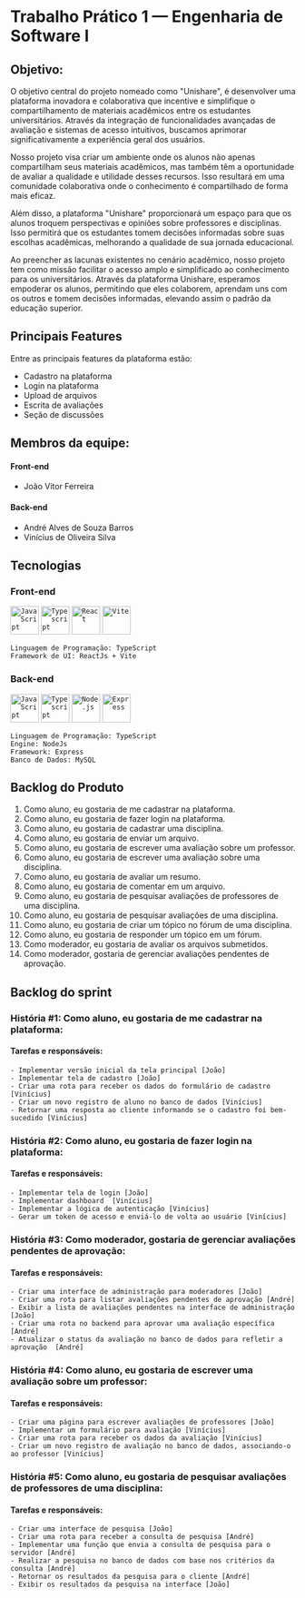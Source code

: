 # Trabalho Prático 1 — Engenharia de Software I

## Objetivo:

O objetivo central do projeto nomeado como "Unishare", é desenvolver uma plataforma inovadora e colaborativa que incentive e simplifique o compartilhamento de materiais acadêmicos entre os estudantes universitários. Através da integração de funcionalidades avançadas de avaliação e sistemas de acesso intuitivos, buscamos aprimorar significativamente a experiência geral dos usuários.

Nosso projeto visa criar um ambiente onde os alunos não apenas compartilham seus materiais acadêmicos, mas também têm a oportunidade de avaliar a qualidade e utilidade desses recursos. Isso resultará em uma comunidade colaborativa onde o conhecimento é compartilhado de forma mais eficaz.

Além disso, a plataforma "Unishare" proporcionará um espaço para que os alunos troquem perspectivas e opiniões sobre professores e disciplinas. Isso permitirá que os estudantes tomem decisões informadas sobre suas escolhas acadêmicas, melhorando a qualidade de sua jornada educacional.

Ao preencher as lacunas existentes no cenário acadêmico, nosso projeto tem como missão facilitar o acesso amplo e simplificado ao conhecimento para os universitários. Através da plataforma Unishare, esperamos empoderar os alunos, permitindo que eles colaborem, aprendam uns com os outros e tomem decisões informadas, elevando assim o padrão da educação superior.

## Principais Features

Entre as principais features da plataforma estão:

- Cadastro na plataforma
- Login na plataforma
- Upload de arquivos
- Escrita de avaliações
- Seção de discussões

## Membros da equipe:

#### Front-end

- João Vitor Ferreira

#### Back-end

- André Alves de Souza Barros
- Vinícius de Oliveira Silva


## Tecnologias

### Front-end

<code><a href="https://developer.mozilla.org/en-US/docs/Web/JavaScript" title="JavaScript"><img src="https://github.com/get-icon/geticon/raw/master/icons/javascript.svg" alt="JavaScript" width="50px" height="50px" ></a></code>
<code><a href="https://www.typescriptlang.org/" title="Typescript"><img src="https://github.com/get-icon/geticon/raw/master/icons/typescript-icon.svg" alt="Typescript" width="50px" height="50px" ></a></code>
<code><a href="https://reactjs.org/" title="React"><img src="https://github.com/get-icon/geticon/raw/master/icons/react.svg" alt="React" width="50px" height="50px" ></a></code>
<code><a href="https://vitejs.dev/" title="React"><img src="https://raw.githubusercontent.com/get-icon/geticon/master/icons/vite.svg" alt="Vite" width="50px" height="50px" ></a></code>

	Linguagem de Programação: TypeScript
	Framework de UI: ReactJs + Vite
	
### Back-end

<code><a href="https://developer.mozilla.org/en-US/docs/Web/JavaScript" title="JavaScript"><img src="https://github.com/get-icon/geticon/raw/master/icons/javascript.svg" alt="JavaScript" width="50px" height="50px" ></a></code>
<code><a href="https://www.typescriptlang.org/" title="Typescript"><img src="https://github.com/get-icon/geticon/raw/master/icons/typescript-icon.svg" alt="Typescript" width="50px" height="50px" ></a></code>
<code><a href="https://nodejs.org/" title="Node.js"><img src="https://github.com/get-icon/geticon/raw/master/icons/nodejs-icon.svg" alt="Node.js" width="50px" height="50px"></a></code>
<code><a href="https://expressjs.com/" title="Express"><img src="https://github.com/get-icon/geticon/raw/master/icons/express.svg" alt="Express" width="50px" height="50px"></a></code>

	Linguagem de Programação: TypeScript
	Engine: NodeJs
	Framework: Express
	Banco de Dados: MySQL

## Backlog do Produto

1. Como aluno, eu gostaria de me cadastrar na plataforma.
2. Como aluno, eu gostaria de fazer login na plataforma.
3. Como aluno, eu gostaria de cadastrar uma disciplina.
4. Como aluno, eu gostaria de enviar um arquivo.
5. Como aluno, eu gostaria de escrever uma avaliação sobre um professor.
6. Como aluno, eu gostaria de escrever uma avaliação sobre uma disciplina.
7. Como aluno, eu gostaria de avaliar um resumo.
8. Como aluno, eu gostaria de comentar em um arquivo.
9. Como aluno, eu gostaria de pesquisar avaliações de professores de uma disciplina.
10. Como aluno, eu gostaria de pesquisar avaliações de uma disciplina.
11. Como aluno, eu gostaria de criar um tópico no fórum de uma disciplina.
12. Como aluno, eu gostaria de responder um tópico em um fórum.
13. Como moderador, eu gostaria de avaliar os arquivos submetidos.
14. Como moderador, gostaria de gerenciar avaliações pendentes de aprovação.

## Backlog do sprint

### História #1: Como aluno, eu gostaria de me cadastrar na plataforma:

#### Tarefas e responsáveis:
	- Implementar versão inicial da tela principal [João]
	- Implementar tela de cadastro [João]
	- Criar uma rota para receber os dados do formulário de cadastro [Vinícius]
	- Criar um novo registro de aluno no banco de dados [Vinícius]
	- Retornar uma resposta ao cliente informando se o cadastro foi bem-sucedido [Vinícius]

### História #2:  Como aluno, eu gostaria de fazer login na plataforma:

#### Tarefas e responsáveis:
	- Implementar tela de login [João]
	- Implementar dashboard  [Vinícius]
	- Implementar a lógica de autenticação [Vinícius]
	- Gerar um token de acesso e enviá-lo de volta ao usuário [Vinícius]

### História #3:  Como moderador, gostaria de gerenciar avaliações pendentes de aprovação:

#### Tarefas e responsáveis:
	- Criar uma interface de administração para moderadores [João]
	- Criar uma rota para listar avaliações pendentes de aprovação [André] 
	- Exibir a lista de avaliações pendentes na interface de administração [João]
	- Criar uma rota no backend para aprovar uma avaliação específica [André] 
	- Atualizar o status da avaliação no banco de dados para refletir a aprovação  [André] 

### História #4:  Como aluno, eu gostaria de escrever uma avaliação sobre um professor:

#### Tarefas e responsáveis:
	- Criar uma página para escrever avaliações de professores [João]
	- Implementar um formulário para avaliação [Vinícius]	
	- Criar uma rota para receber os dados da avaliação [Vinícius]
	- Criar um novo registro de avaliação no banco de dados, associando-o ao professor [Vinícius]

### História #5:  Como aluno, eu gostaria de pesquisar avaliações de professores de uma disciplina:

#### Tarefas e responsáveis:
	- Criar uma interface de pesquisa [João]
	- Criar uma rota para receber a consulta de pesquisa [André]
	- Implementar uma função que envia a consulta de pesquisa para o servidor [André] 
	- Realizar a pesquisa no banco de dados com base nos critérios da consulta [André] 
	- Retornar os resultados da pesquisa para o cliente [André] 
	- Exibir os resultados da pesquisa na interface [João]
